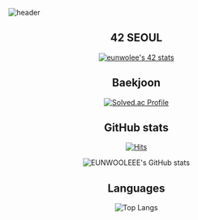 ![header](https://capsule-render.vercel.app/api?type=waving&color=auto&height=300&section=header&text=Hi%20I'm%20eunwoo&fontSize=50)

<div align="center">

## 42 SEOUL
[![eunwolee's 42 stats](https://badge.mediaplus.ma/darkblue/eunwolee?1337Badge=off&UM6P=off)](https://github.com/oakoudad/badge42)

## Baekjoon
[![Solved.ac Profile](http://mazassumnida.wtf/api/generate_badge?boj=lkjin0110)](https://solved.ac/lkjin0110)

## GitHub stats
[![Hits](https://hits.seeyoufarm.com/api/count/incr/badge.svg?url=https%3A%2F%2Fgithub.com%2FEUNWOOLEEE&count_bg=%2379C83D&title_bg=%23555555&icon=&icon_color=%23E7E7E7&title=hits&edge_flat=false)](https://hits.seeyoufarm.com)

![EUNWOOLEEE's GitHub stats](https://github-readme-stats.vercel.app/api?username=EUNWOOLEEE&show_icons=true&theme=dracula)

## Languages
![Top Langs](https://github-readme-stats.vercel.app/api/top-langs/?username=EUNWOOLEEE&layout=compact&theme=dracula)

</div>
